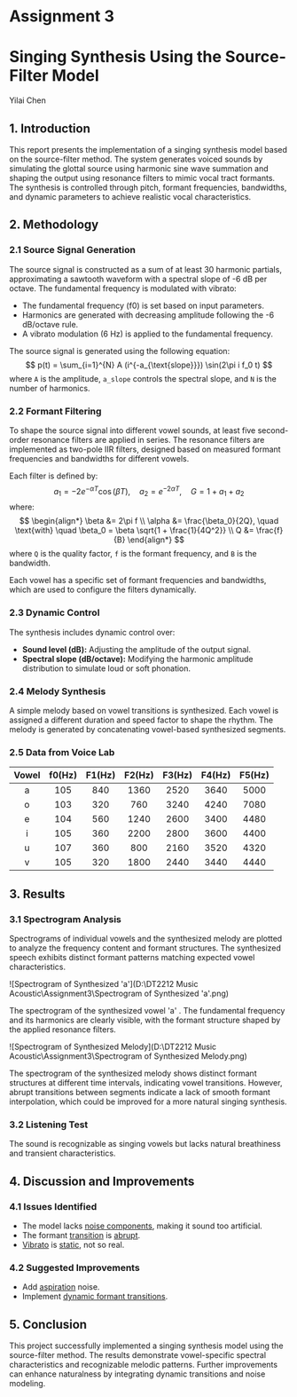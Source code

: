 # Assignment 3 

# Singing Synthesis Using the Source-Filter Model

Yilai Chen

## 1. Introduction

This report presents the implementation of a singing synthesis model based on the source-filter method. The system generates voiced sounds by simulating the glottal source using harmonic sine wave summation and shaping the output using resonance filters to mimic vocal tract formants. The synthesis is controlled through pitch, formant frequencies, bandwidths, and dynamic parameters to achieve realistic vocal characteristics.



## **2. Methodology**

### **2.1 Source Signal Generation**

The source signal is constructed as a sum of at least 30 harmonic partials, approximating a sawtooth waveform with a spectral slope of -6 dB per octave. The fundamental frequency is modulated with vibrato:

- The fundamental frequency (f0) is set based on input parameters.
- Harmonics are generated with decreasing amplitude following the -6 dB/octave rule.
- A vibrato modulation (6 Hz) is applied to the fundamental frequency.

The source signal is generated using the following equation:
$$
 p(t) = \sum_{i=1}^{N} A (i^{-a_{\text{slope}}}) \sin(2\pi i f_0 t)
$$
where `A` is the amplitude, `a_slope` controls the spectral slope, and `N` is the number of harmonics.

### **2.2 Formant Filtering**

To shape the source signal into different vowel sounds, at least five second-order resonance filters are applied in series. The resonance filters are implemented as two-pole IIR filters, designed based on measured formant frequencies and bandwidths for different vowels.

Each filter is defined by:
$$
a_1 = -2 e^{-\alpha T} \cos(\beta T), \quad a_2 = e^{-2\alpha T}, \quad G = 1 + a_1 + a_2
$$
where:
$$
\begin{align*}
    \beta &= 2\pi f \\
    \alpha &= \frac{\beta_0}{2Q}, \quad \text{with} \quad \beta_0 = \beta \sqrt{1 + \frac{1}{4Q^2}} \\
    Q &= \frac{f}{B}
\end{align*}
$$
where `Q` is the quality factor, `f` is the formant frequency, and `B` is the bandwidth.

Each vowel has a specific set of formant frequencies and bandwidths, which are used to configure the filters dynamically.

### **2.3 Dynamic Control**

The synthesis includes dynamic control over:

- **Sound level (dB):** Adjusting the amplitude of the output signal.
- **Spectral slope (dB/octave):** Modifying the harmonic amplitude distribution to simulate loud or soft phonation.

### **2.4 Melody Synthesis**

A simple melody based on vowel transitions is synthesized. Each vowel is assigned a different duration and speed factor to shape the rhythm. The melody is generated by concatenating vowel-based synthesized segments.

### 2.5 Data from Voice Lab

| Vowel | f0(Hz) | F1(Hz) | F2(Hz) | F3(Hz) | F4(Hz) | F5(Hz) |
| :---: | :----: | :----: | :----: | :----: | :----: | :----: |
|   a   |  105   |  840   |  1360  |  2520  |  3640  |  5000  |
|   o   |  103   |  320   |  760   |  3240  |  4240  |  7080  |
|   e   |  104   |  560   |  1240  |  2600  |  3400  |  4480  |
|   i   |  105   |  360   |  2200  |  2800  |  3600  |  4400  |
|   u   |  107   |  360   |  800   |  2160  |  3520  |  4320  |
|   v   |  105   |  320   |  1800  |  2440  |  3440  |  4440  |



## **3. Results**

### **3.1 Spectrogram Analysis**

Spectrograms of individual vowels and the synthesized melody are plotted to analyze the frequency content and formant structures. The synthesized speech exhibits distinct formant patterns matching expected vowel characteristics.

![Spectrogram of Synthesized 'a'](D:\DT2212 Music Acoustic\Assignment3\Spectrogram of Synthesized 'a'.png)

The spectrogram of the synthesized vowel 'a' . The fundamental frequency and its harmonics are clearly visible, with the formant structure shaped by the applied resonance filters.

![Spectrogram of Synthesized Melody](D:\DT2212 Music Acoustic\Assignment3\Spectrogram of Synthesized Melody.png)

The spectrogram of the synthesized melody shows distinct formant structures at different time intervals, indicating vowel transitions. However, abrupt transitions between segments indicate a lack of smooth formant interpolation, which could be improved for a more natural singing synthesis.

### **3.2 Listening Test**

The sound is recognizable as singing vowels but lacks natural breathiness and transient characteristics.



## **4. Discussion and Improvements**

### **4.1 Issues Identified**

- The model lacks <u>noise components</u>, making it sound too artificial.
- The formant <u>transition</u> is <u>abrupt</u>.
- <u>Vibrato</u> is <u>static</u>, not so real.

### **4.2 Suggested Improvements**

- Add <u>aspiration</u> noise.
- Implement <u>dynamic formant transitions</u>.



## **5. Conclusion**

This project successfully implemented a singing synthesis model using the source-filter method. The results demonstrate vowel-specific spectral characteristics and recognizable melodic patterns. Further improvements can enhance naturalness by integrating dynamic transitions and noise modeling.























